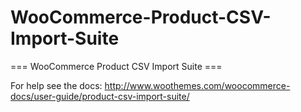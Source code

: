 WooCommerce-Product-CSV-Import-Suite
====================================

=== WooCommerce Product CSV Import Suite ===

For help see the docs: http://www.woothemes.com/woocommerce-docs/user-guide/product-csv-import-suite/


